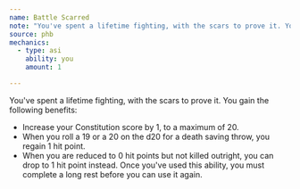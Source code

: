 ```yaml
---
name: Battle Scarred
note: "You've spent a lifetime fighting, with the scars to prove it. You gain the following benefits:"
source: phb
mechanics:
  - type: asi
    ability: you
    amount: 1

---
```

You've spent a lifetime fighting, with the scars to prove it. You gain the following benefits:
- Increase your Constitution score by 1, to a maximum of 20.
- When you roll a 19 or a 20 on the d20 for a death saving throw, you regain 1 hit point. 
- When you are reduced to 0 hit points but not killed outright, you can drop to 1 hit point instead. Once you've used this ability, you must complete a long rest before you can use it again.

